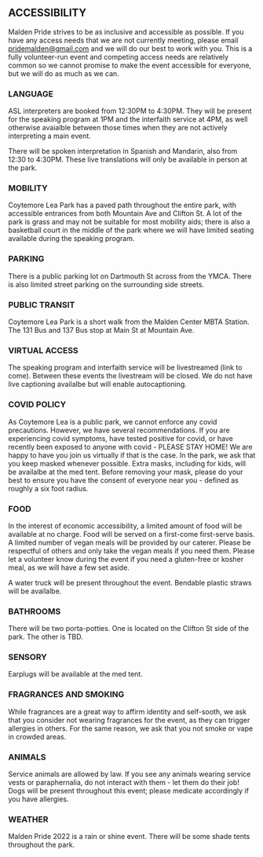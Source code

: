## ACCESSIBILITY
Malden Pride strives to be as inclusive and accessible as possible. If you have any access needs that we are not currently meeting, please email pridemalden@gmail.com and we will do our best to work with you. This is a fully volunteer-run event and competing access needs are relatively common so we cannot promise to make the event accessible for everyone, but we will do as much as we can.

### LANGUAGE
ASL interpreters are booked from 12:30PM to 4:30PM. They will be present for the speaking program at 1PM and the interfaith service at 4PM, as well otherwise avaialble between those times when they are not actively interpreting a main event.

There will be spoken interpretation in Spanish and Mandarin, also from 12:30 to 4:30PM. These live translations will only be available in person at the park.

### MOBILITY
Coytemore Lea Park has a paved path throughout the entire park, with accessible entrances from both Mountain Ave and Clifton St. A lot of the park is grass and may not be suitable for most mobility aids; there is also a basketball court in the middle of the park where we will have limited seating available during the speaking program.

### PARKING
There is a public parking lot on Dartmouth St across from the YMCA. There is also limited street parking on the surrounding side streets.

### PUBLIC TRANSIT
Coytemore Lea Park is a short walk from the Malden Center MBTA Station. The 131 Bus and 137 Bus stop at Main St at Mountain Ave.

### VIRTUAL ACCESS
The speaking program and interfaith service will be livestreamed (link to come). Between these events the livestream will be closed. We do not have live captioning availalbe but will enable autocaptioning.

### COVID POLICY
As Coytemore Lea is a public park, we cannot enforce any covid precautions. However, we have several recommendations.
If you are experiencing covid symptoms, have tested positive for covid, or have recently been exposed to anyone with covid - PLEASE STAY HOME! We are happy to have you join us virtually if that is the case.
In the park, we ask that you keep masked whenever possible. Extra masks, including for kids, will be availalbe at the med tent.
Before removing your mask, please do your best to ensure you have the consent of everyone near you - defined as roughly a six foot radius.

### FOOD
In the interest of economic accessibility, a limited amount of food will be available at no charge. Food will be served on a first-come first-serve basis. A limited number of vegan meals will be provided by our caterer. Please be respectful of others and only take the vegan meals if you need them. Please let a volunteer know during the event if you need a gluten-free or kosher meal, as we will have a few set aside.

A water truck will be present throughout the event. Bendable plastic straws will be availalbe.

### BATHROOMS
There will be two porta-potties. One is located on the Clifton St side of the park. The other is TBD.

### SENSORY
Earplugs will be available at the med tent.

### FRAGRANCES AND SMOKING
While fragrances are a great way to affirm identity and self-sooth, we ask that you consider not wearing fragrances for the event, as they can trigger allergies in others.
For the same reason, we ask that you not smoke or vape in crowded areas.

### ANIMALS
Service animals are allowed by law. If you see any animals wearing service vests or paraphernalia, do not interact with them - let them do their job!
Dogs will be present throughout this event; please medicate accordingly if you have allergies.

### WEATHER
Malden Pride 2022 is a rain or shine event. There will be some shade tents throughout the park.
